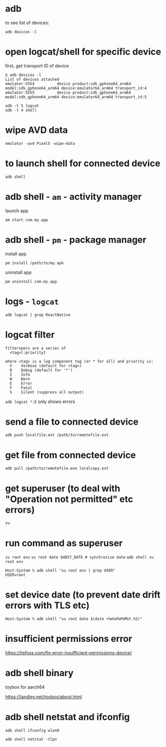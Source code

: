 # adb

to see list of devices:

`adb devices -l`

# open logcat/shell for specific device

first, get transport ID of device

```
$ adb devices -l
List of devices attached
emulator-5554          device product:sdk_gphone64_arm64 model:sdk_gphone64_arm64 device:emulator64_arm64 transport_id:4
emulator-5555          device product:sdk_gphone64_arm64 model:sdk_gphone64_arm64 device:emulator64_arm64 transport_id:5
```

```
adb -t 5 logcat
adb -t 4 shell
```

# wipe AVD data

```
emulator -avd Pixel5 -wipe-data
```

# to launch shell for connected device

`adb shell` 

# adb shell - `am` - activity manager

launch app

`am start com.my.app`

# adb shell - `pm` - package manager

install app

`pm install /path/to/my.apk`

uninstall app

`pm uninstall com.my.app`

# logs - `logcat`

`adb logcat | grep ReactNative`

# logcat filter

```
filterspecs are a series of 
  <tag>[:priority]

where <tag> is a log component tag (or * for all) and priority is:
  V    Verbose (default for <tag>)
  D    Debug (default for '*')
  I    Info
  W    Warn
  E    Error
  F    Fatal
  S    Silent (suppress all output)
```

`adb logcat *:E` only shows errors

# send a file to connected device

`adb push localfile.ext /path/to/remotefile.ext`

# get file from connected device

`adb pull /path/to/remotefile.exe localcopy.ext`

# get superuser (to deal with "Operation not permitted" etc errors)

`su`

# run command as superuser

`su root env`
`su root date $HOST_DATE # synchronize date`
`adb shell su root env`

```
Host-System % adb shell "su root env | grep USER"
USER=root
```

# set device date (to prevent date drift errors with TLS etc)

`Host-System % adb shell "su root date $(date +%m%d%H%M%Y.%S)" `

# insufficient permissions error

https://itsfoss.com/fix-error-insufficient-permissions-device/

# adb shell binary

toybox for aarch64

https://landley.net/toybox/about.html

# adb shell netstat and ifconfig

`adb shell ifconfig wlan0`

`adb shell netstat -tlpn`
